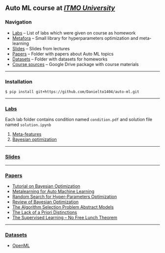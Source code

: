 ## Auto ML course at *[ITMO University](https://itmo.ru)*

### Navigation

* [Labs](#labslabs) – List of labs which were given on course as homework
* [Metafora](metafora) – Small library for hyperparameters optimization and meta-learning
* [Slides](#slidesslides) – Slides from lectures
* [Papers](#paperspapers) – Folder with papers about Auto ML topics
* [Datasets](#datasetsdatasets) – Folder with datasets for homeworks
* [Course sources](https://drive.google.com/drive/folders/1aWDwjkoGqQ8V4akRiNjSwZEDY4XIIO41) – Google Drive package with
  course materials

___

### Installation

```shell
$ pip install git+https://github.com/Danielto1404/auto-ml.git
```

___

### [Labs](labs)

Each lab folder contains condition named `condition.pdf` and solution file named `solution.ipynb`

1. [Meta-features](labs/meta-features)
2. [Bayesian optimization](labs/bayesian-optimization)

___

### [Slides](slides)

___

### [Papers](papers)

* [Tutorial on Bayesian Optimization](papers/A%20Tutorial%20on%20Bayesian%20Optimization.pdf)
* [Metalearning for Auto Machine Learning](papers/Metalearning_%20Applications%20to%20Automated%20Machine%20Learning%20and%20Data%20Mining.pdf)
* [Random Search for Hyper-Parameters Optimization](papers/Random%20Search%20for%20Hyper-Parameter%20Optimization.pdf)
* [Review of Bayesian Optimization](papers/Taking_the_Human_Out_of_the_Loop_A_Review_of_Bayesian_Optimization.pdf)
* [The Algorithm Selection Problem Abstract Models](papers/The%20Algorithm%20Selection%20Problem%20Abstract%20Models.pdf)
* [The Lack of a Priori Distinctions](papers/The%20Lack%20of%20A%20Priori%20Distinctions.pdf)
* [The Supervised Learning – No Free Lunch Theorem](papers/The_Supervised_Learning_No-Free-Lunch_Theorems.pdf)

___

### [Datasets](datasets)

* [OpenML](datasets/OpenML)
